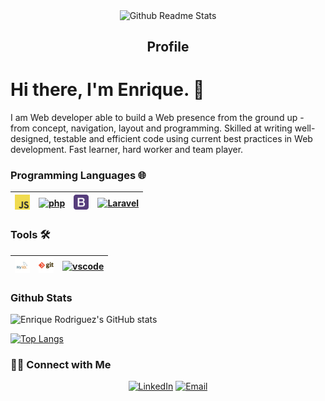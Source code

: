<p align="center">
 <img width="100px" src="https://res.cloudinary.com/anuraghazra/image/upload/v1594908242/logo_ccswme.svg" align="center" alt="Github Readme Stats" />
 <h2 align="center">Profile</h2>
</p>

# Hi there, I'm Enrique. 👋 


<div>
 <p>
I am Web developer able to build a Web presence from the ground up - from concept, navigation, layout and programming. Skilled at writing well-designed, testable and efficient code using current best practices in Web development. Fast learner, hard worker and team player. 
</p>
</div>

### Programming Languages 🌐

| [<img src="https://raw.githubusercontent.com/github/explore/80688e429a7d4ef2fca1e82350fe8e3517d3494d/topics/javascript/javascript.png" alt="Laravel" width="24">](https://developer.mozilla.org/en-US/docs/Web/JavaScript) | [<img src="https://camo.githubusercontent.com/888e388801f947dec7c3d843942c277af25fe2b1aed1821542c4e711f210312a/68747470733a2f2f75706c6f61642e77696b696d656469612e6f72672f77696b6970656469612f636f6d6d6f6e732f7468756d622f632f63332f507974686f6e2d6c6f676f2d6e6f746578742e7376672f37363870782d507974686f6e2d6c6f676f2d6e6f746578742e7376672e706e67" alt="php" width="38">](https://www.python.org/) |  [<img src="https://raw.githubusercontent.com/github/explore/80688e429a7d4ef2fca1e82350fe8e3517d3494d/topics/bootstrap/bootstrap.png" alt="Bootstrap" width="24">](https://getbootstrap.com/) | [<img src="https://miro.medium.com/max/800/1*Q5EUk28Xc3iCDoMSkrd1_w.png" alt="Laravel" width="24">](https://flask.palletsprojects.com/en/1.1.x/)
|---|---|---|---|
 
### Tools 🛠️

| [<img src="https://raw.githubusercontent.com/github/explore/80688e429a7d4ef2fca1e82350fe8e3517d3494d/topics/mysql/mysql.png" alt="mysql" width="24">](https://www.mysql.com/) | [<img src="https://raw.githubusercontent.com/github/explore/80688e429a7d4ef2fca1e82350fe8e3517d3494d/topics/git/git.png" alt="Git" width="24">](https://git-scm.com/) | [<img src="https://upload.wikimedia.org/wikipedia/commons/thumb/2/2d/Visual_Studio_Code_1.18_icon.svg/1200px-Visual_Studio_Code_1.18_icon.svg.png" alt="vscode" width="24">](https://code.visualstudio.com/)
|---|---|---|

### Github Stats

![Enrique Rodriguez's GitHub stats](https://github-readme-stats.vercel.app/api?username=kirodriguezke&show_icons=true)

[![Top Langs](https://github-readme-stats.vercel.app/api/top-langs/?username=kirodriguezke&layout=compact)](https://github.com/kirodriguezke/github-readme-stats)

 
### 🤝🏻 Connect with Me

<p align="center">
<a href="https://www.linkedin.com/in/jenriquerodriguez/" target="_blank"><img alt="LinkedIn" src="https://img.shields.io/badge/LinkedIn-@jenriquerodriguez-blue?style=flat&logo=linkedin"></a>
<a href="mailto:jercdeveloper@gmail.com"><img alt="Email" src="https://img.shields.io/badge/Email-jercdeveloper@gmail.com-blue?style=flat&logo=gmail"></a>
</p>







